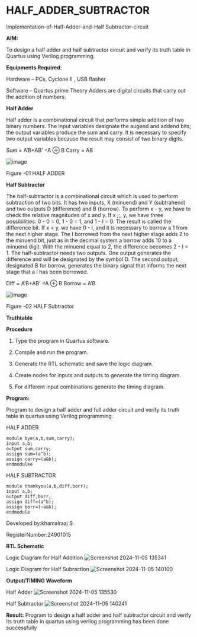 # HALF_ADDER_SUBTRACTOR

Implementation-of-Half-Adder-and-Half Subtractor-circuit

**AIM:**

To design a half adder and half subtractor circuit and verify its truth table in Quartus using Verilog programming.

**Equipments Required:**

Hardware – PCs, Cyclone II , USB flasher 

Software – Quartus prime Theory Adders are digital circuits that carry out the addition of numbers.

**Half Adder**

Half adder is a combinational circuit that performs simple addition of two binary numbers. The input variables designate the augend and addend bits; the output variables produce the sum and carry. It is necessary to specify two output variables because the result may consist of two binary digits.

Sum = A’B+AB’ =A ⊕ B Carry = AB

![image](https://github.com/naavaneetha/HALF_ADDER_SUBTRACTOR/assets/154305477/bd4a0b2c-cdbc-4184-ab08-81578f121e1f)

Figure -01 HALF ADDER

**Half Subtractor**

The half-subtractor is a combinational circuit which is used to perform subtraction of two bits. It has two inputs, X (minuend) and Y (subtrahend) and two outputs D (difference) and B (borrow). To perform x - y, we have to check the relative magnitudes of x and y. If x ;;, y, we have three possibilities: 0 - 0 = 0, 1 - 0 = 1, and 1 - I = 0. The result is called the difference bit. If x < y, we have 0 - I, and it is necessary to borrow a 1 from the next higher stage. The I borrowed from the next higher stage adds 2 to the minuend bit, just as in the decimal system a borrow adds 10 to a minuend digit. With the minuend equal to 2, the difference becomes 2 - I = 1. The half-subtractor needs two outputs. One output generates the difference and will be designated by the symbol D. The second output, designated B for borrow, generates the binary signal that informs the next stage that a I has been borrowed. 

Diff = A’B+AB’ =A ⊕ B
Borrow = A’B

 ![image](https://github.com/naavaneetha/HALF_ADDER_SUBTRACTOR/assets/154305477/d76b099c-513f-4e7c-843a-e2fd028a531a)

Figure -02 HALF Subtractor

**Truthtable**

**Procedure**

1.	Type the program in Quartus software.

2.	Compile and run the program.

3.	Generate the RTL schematic and save the logic diagram.

4.	Create nodes for inputs and outputs to generate the timing diagram.

5.	For different input combinations generate the timing diagram.


**Program:**

 Program to design a half adder and full adder circuit and verify its truth table in quartus using Verilog programming.

 
 HALF ADDER
```
module bye(a,b,sum,carry);
input a,b;
output sum,carry;
assign sum=(a^b);
assign carry=(a&b);
endmodulee
```
HALF SUBTRACTOR
```
module thankyou(a,b,diff,borr);
input a,b;
output diff,borr;
assign diff=(a^b);
assign borr=(~a&b);
endmodule
```
Developed by:khamalraaj S 

RegisterNumber:24901015


**RTL Schematic**

Logic Diagram for Half Addition
![Screenshot 2024-11-05 135341](https://github.com/user-attachments/assets/e45956e4-8437-46fb-8273-1784c7d05acd)

Logic Diagram for Half Subraction
![Screenshot 2024-11-05 140100](https://github.com/user-attachments/assets/94da089a-34ed-437b-8bdd-6680d59fb375)

**Output/TIMING Waveform**

Half Adder
![Screenshot 2024-11-05 135530](https://github.com/user-attachments/assets/03163037-f615-4093-9123-e1e604d9cf7d)

Half Subtractor
![Screenshot 2024-11-05 140241](https://github.com/user-attachments/assets/429005fa-59a4-49c6-bb51-b5a3ad199383)

**Result:**
Program to design a half adder and half subtractor circuit and verify its truth table in quartus using verilog programming has been done successfully
